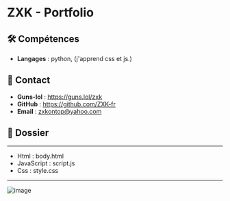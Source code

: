 # ZXK - Portfolio

## 🛠 Compétences
- **Langages** : python, (j'apprend css et js.)

## 📧 Contact
- **Guns-lol** : https://guns.lol/zxk
- **GitHub**   : https://github.com/ZXK-fr
- **Email**    : zxkontop@yahoo.com

## 📁 Dossier
----------------------------
- Html : body.html
- JavaScript : script.js
- Css : style.css
----------------------------


![image](https://github.com/user-attachments/assets/b4b412f2-e214-4af9-81b2-c4614cb1ba42)
